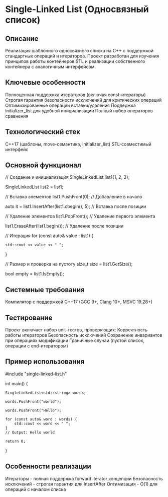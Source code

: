 # Single-Linked List (Односвязный список)

## Описание
Реализация шаблонного односвязного списка на C++ с поддержкой стандартных операций и итераторов. Проект разработан для изучения принципов работы контейнеров STL и реализации собственного контейнера с аналогичным интерфейсом.

## Ключевые особенности
Полноценная поддержка итераторов (включая const-итераторы)
Строгая гарантия безопасности исключений для критических операций
Оптимизированные операции вставки/удаления
Поддержка initializer_list для удобной инициализации
Полный набор операторов сравнения

## Технологический стек
C++17 (шаблоны, move-семантика, initializer_list)
STL-совместимый интерфейс

## Основной функционал
// Создание и инициализация
SingleLinkedList<int> list1{1, 2, 3};

SingleLinkedList<int> list2 = list1;

// Вставка элементов
list1.PushFront(0);           // Добавление в начало

auto it = list1.InsertAfter(list1.cbegin(), 5);  // Вставка после позиции

// Удаление элементов
list1.PopFront();             // Удаление первого элемента

list1.EraseAfter(list1.begin()); // Удаление после позиции

// Итерация
for (const auto& value : list1) {

    std::cout << value << " ";

}

// Размер и проверка на пустоту
size_t size = list1.GetSize();

bool empty = list1.IsEmpty();

## Системные требования
Компилятор с поддержкой C++17 (GCC 9+, Clang 10+, MSVC 19.28+)

## Тестирование
Проект включает набор unit-тестов, проверяющих:
Корректность работы итераторов
Безопасность исключений
Сохранение инвариантов при операциях модификации
Граничные случаи (пустой список, операции с end-итератором)

## Пример использования
#include "single-linked-list.h"

int main() {

    SingleLinkedList<std::string> words;
    
    words.PushFront("world");
    
    words.PushFront("Hello");
    
    for (const auto& word : words) {
        std::cout << word << " ";
    }
    // Output: Hello world
    
    return 0;
}

## Особенности реализации
Итераторы - полная поддержка forward iterator концепции
Безопасность исключений - строгая гарантия для InsertAfter
Оптимизация - O(1) для операций с началом списка
